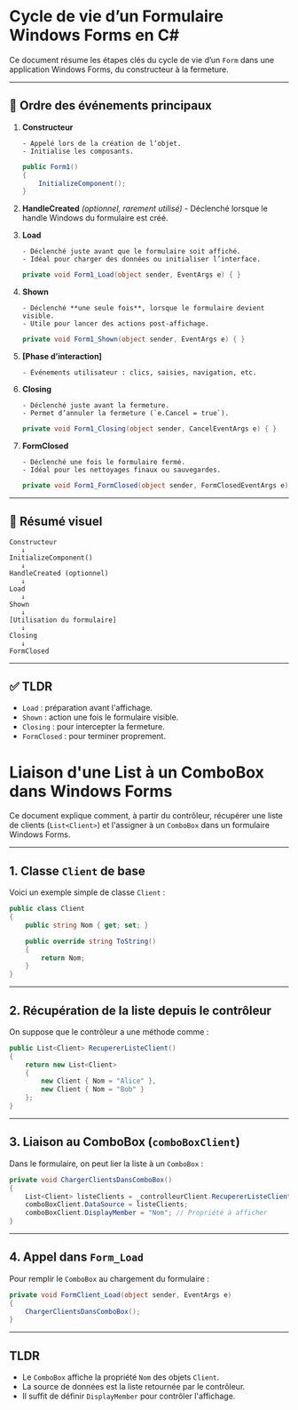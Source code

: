 # Cycle de vie d’un Formulaire Windows Forms en C\#

Ce document résume les étapes clés du cycle de vie d’un `Form` dans une application Windows Forms, du constructeur à la fermeture.

---

## 🔄 Ordre des événements principaux

1. **Constructeur**

       - Appelé lors de la création de l’objet.
       - Initialise les composants.
   ```csharp
   public Form1()
   {
       InitializeComponent();
   }
   ```


2. **HandleCreated**
 *(optionnel, rarement utilisé)*
       - Déclenché lorsque le handle Windows du formulaire est créé.


3. **Load**

       - Déclenché juste avant que le formulaire soit affiché.
       - Idéal pour charger des données ou initialiser l’interface.
   ```csharp
   private void Form1_Load(object sender, EventArgs e) { }
   ```


4. **Shown**

       - Déclenché **une seule fois**, lorsque le formulaire devient visible.
       - Utile pour lancer des actions post-affichage.
   ```csharp
   private void Form1_Shown(object sender, EventArgs e) { }
   ```


5. **[Phase d’interaction]**

       - Événements utilisateur : clics, saisies, navigation, etc.


6. **Closing**

       - Déclenché juste avant la fermeture.
       - Permet d’annuler la fermeture (`e.Cancel = true`).
   ```csharp
   private void Form1_Closing(object sender, CancelEventArgs e) { }
   ```


7. **FormClosed**

       - Déclenché une fois le formulaire fermé.
       - Idéal pour les nettoyages finaux ou sauvegardes.
   ```csharp
   private void Form1_FormClosed(object sender, FormClosedEventArgs e) { }
   ```

---

## 🧭 Résumé visuel

```
Constructeur
   ↓
InitializeComponent()
   ↓
HandleCreated (optionnel)
   ↓
Load
   ↓
Shown
   ↓
[Utilisation du formulaire]
   ↓
Closing
   ↓
FormClosed
```

---

## ✅ TLDR

- `Load` : préparation avant l'affichage.
- `Shown` : action une fois le formulaire visible.
- `Closing` : pour intercepter la fermeture.
- `FormClosed` : pour terminer proprement.


# Liaison d'une List<Client> à un ComboBox dans Windows Forms

Ce document explique comment, à partir du contrôleur, récupérer une liste de clients (`List<Client>`) et l'assigner à un `ComboBox` dans un formulaire Windows Forms.

---

## 1. Classe `Client` de base

Voici un exemple simple de classe `Client` :

```csharp
public class Client
{
    public string Nom { get; set; }

    public override string ToString()
    {
        return Nom;
    }
}
```

---

## 2. Récupération de la liste depuis le contrôleur

On suppose que le contrôleur a une méthode comme :

```csharp
public List<Client> RecupererListeClient()
{
    return new List<Client>
    {
        new Client { Nom = "Alice" },
        new Client { Nom = "Bob" }
    };
}
```

---

## 3. Liaison au ComboBox (`comboBoxClient`)

Dans le formulaire, on peut lier la liste à un `ComboBox` :

```csharp
private void ChargerClientsDansComboBox()
{
    List<Client> listeClients = _controlleurClient.RecupererListeClient();
    comboBoxClient.DataSource = listeClients;
    comboBoxClient.DisplayMember = "Nom"; // Propriété à afficher
}
```

---

## 4. Appel dans `Form_Load`

Pour remplir le `ComboBox` au chargement du formulaire :

```csharp
private void FormClient_Load(object sender, EventArgs e)
{
    ChargerClientsDansComboBox();
}
```

---

## TLDR

- Le `ComboBox` affiche la propriété `Nom` des objets `Client`.
- La source de données est la liste retournée par le contrôleur.
- Il suffit de définir `DisplayMember` pour contrôler l'affichage.


